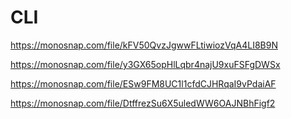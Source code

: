 # CLI

https://monosnap.com/file/kFV50QvzJgwwFLtiwiozVqA4LI8B9N

https://monosnap.com/file/y3GX65opHlLqbr4najU9xuFSFgDWSx

https://monosnap.com/file/ESw9FM8UC1l1cfdCJHRqaI9vPdaiAF

https://monosnap.com/file/DtffrezSu6X5uledWW6OAJNBhFigf2

